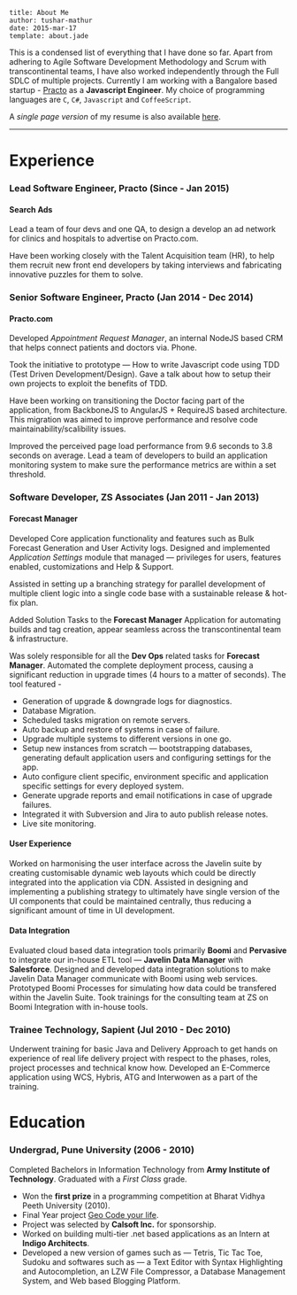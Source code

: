 ```metadata
title: About Me
author: tushar-mathur
date: 2015-mar-17
template: about.jade
```

This is a condensed list of everything that I have done so far. Apart from adhering to Agile Software Development Methodology and Scrum with transcontinental teams, I have also worked independently through the Full SDLC of multiple projects. Currently I am working with a Bangalore based startup - [Practo](https://www.practo.com) as a **Javascript Engineer**. My choice of programming languages are `C`, `C#`, `Javascript` and `CoffeeScript`.

A *single page version* of my resume is also available [here](/files/cv.pdf).

---

# Experience

### Lead Software Engineer, Practo (Since - Jan 2015)
#### Search Ads

Lead a team of four devs and one QA, to design a develop an ad network for clinics and hospitals to advertise on Practo.com.

Have been working closely with the Talent Acquisition team (HR), to help them recruit new front end developers by taking interviews and fabricating innovative puzzles for them to solve.

### Senior Software Engineer, Practo (Jan 2014 - Dec 2014)
#### Practo.com
Developed *Appointment Request Manager*, an internal NodeJS based CRM that helps connect patients and doctors via. Phone.

Took the initiative to prototype — How to write Javascript code using TDD (Test Driven Development/Design). Gave a talk about how to setup their own projects to exploit the benefits of TDD.

Have been working on transitioning the Doctor facing part of the application, from BackboneJS to AngularJS + RequireJS based architecture. This migration was aimed to improve performance and resolve code maintainability/scalibility issues.

Improved the perceived page load performance from 9.6 seconds to 3.8 seconds on average. Lead a team of developers to build an application monitoring system to make sure the performance metrics are within a set threshold.

### Software Developer, ZS Associates (Jan 2011 - Jan 2013)

#### Forecast Manager
Developed Core application functionality and features such as Bulk Forecast Generation and User Activity logs. Designed and implemented *Application Settings* module that managed — privileges for users, features enabled, customizations and Help & Support.

Assisted in setting up a branching strategy for parallel development of multiple client logic into a single code base with a sustainable release & hot-fix plan.

Added Solution Tasks to the **Forecast Manager** Application for automating builds and tag creation, appear seamless across the transcontinental team & infrastructure.

Was solely responsible for all the **Dev Ops** related tasks for **Forecast Manager**. Automated the complete deployment process, causing a significant reduction in upgrade times (4 hours to a matter of seconds). The tool featured -

* Generation of upgrade & downgrade logs for diagnostics.
* Database Migration.
* Scheduled tasks migration on remote servers.
* Auto backup and restore of systems in case of failure.
* Upgrade multiple systems to different versions in one go.
* Setup new instances from scratch — bootstrapping databases, generating default application users and configuring settings for the app.
* Auto configure client specific, environment specific and application specific settings for every deployed system.
* Generate upgrade reports and email notifications in case of upgrade failures.
* Integrated it with Subversion and Jira to auto publish release notes.
* Live site monitoring.

#### User Experience
Worked on harmonising the user interface across the Javelin suite by creating customisable dynamic web layouts which could be directly integrated into the application via CDN. Assisted in designing and implementing a publishing strategy to ultimately have single version of the UI components that could be maintained centrally, thus reducing a significant amount of time in UI development.

#### Data Integration
Evaluated cloud based data integration tools primarily **Boomi** and **Pervasive** to integrate our in-house ETL tool — **Javelin Data Manager** with **Salesforce**. Designed and developed data integration solutions to make Javelin Data Manager communicate with Boomi using web services. Prototyped Boomi Processes for simulating how data could be transfered within the Javelin Suite. Took trainings for the consulting team at ZS on Boomi Integration with in-house tools.

### Trainee Technology, Sapient (Jul 2010 - Dec 2010)
Underwent training for basic Java and Delivery Approach to get hands on experience of real life delivery project with respect to the phases, roles, project processes and technical know how.
Developed an E-Commerce application using WCS, Hybris, ATG and Interwowen as a part of the training.

# Education

### Undergrad, Pune University (2006 - 2010)
Completed Bachelors in Information Technology from **Army Institute of Technology**. Graduated with a *First Class* grade.

* Won the **first prize** in a programming competition at Bharat Vidhya Peeth University (2010).
* Final Year project [Geo Code your life](/articles/geocode-your-life/).
* Project was selected by **Calsoft Inc.** for sponsorship.
* Worked on building multi-tier .net based applications as an Intern at **Indigo Architects**.
* Developed a new version of games such as — Tetris, Tic Tac Toe, Sudoku and softwares such as — a Text Editor with Syntax Highlighting and Autocompletion, an LZW File Compressor, a Database Management System, and Web based Blogging Platform.
